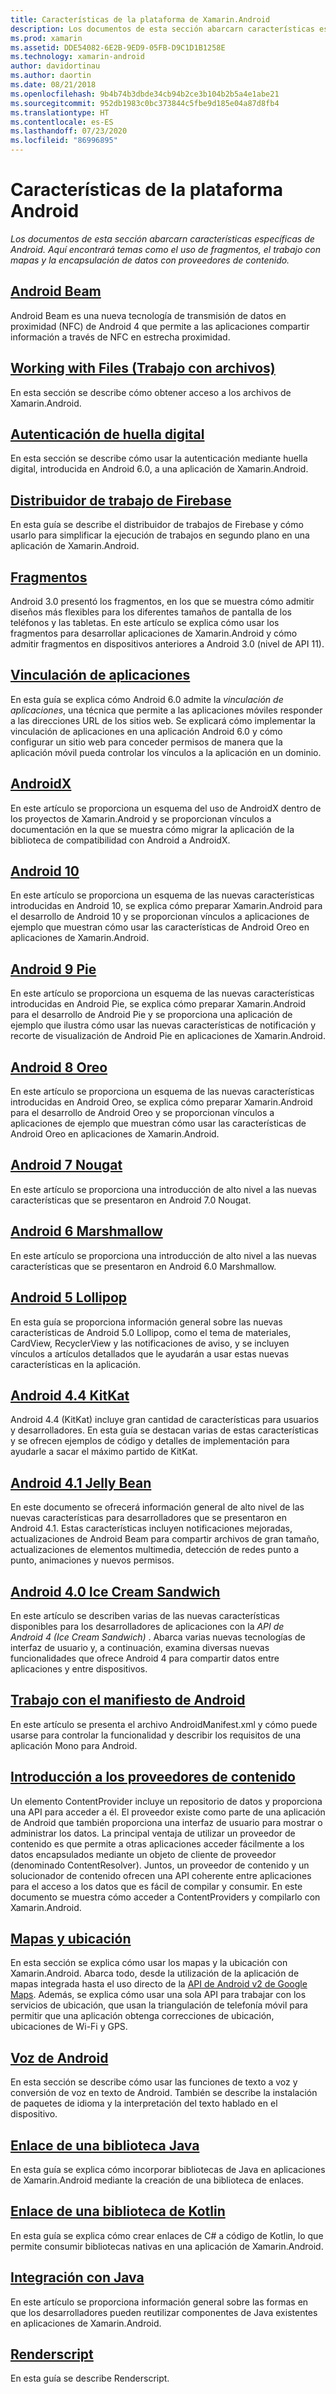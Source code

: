 ```yaml
---
title: Características de la plataforma de Xamarin.Android
description: Los documentos de esta sección abarcarn características específicas de Android. Aquí encontrará temas como el uso de fragmentos, el trabajo con mapas y la encapsulación de datos con proveedores de contenido.
ms.prod: xamarin
ms.assetid: DDE54082-6E2B-9ED9-05FB-D9C1D1B1258E
ms.technology: xamarin-android
author: davidortinau
ms.author: daortin
ms.date: 08/21/2018
ms.openlocfilehash: 9b4b74b3dbde34cb94b2ce3b104b2b5a4e1abe21
ms.sourcegitcommit: 952db1983c0bc373844c5fbe9d185e04a87d8fb4
ms.translationtype: HT
ms.contentlocale: es-ES
ms.lasthandoff: 07/23/2020
ms.locfileid: "86996895"
---
```

# <a name="xamarinandroid-platform-features"></a>Características de la plataforma Android

_Los documentos de esta sección abarcarn características específicas de Android. Aquí encontrará temas como el uso de fragmentos, el trabajo con mapas y la encapsulación de datos con proveedores de contenido._

## <a name="android-beam"></a>[Android Beam](~/android/platform/android-beam.md)

Android Beam es una nueva tecnología de transmisión de datos en proximidad (NFC) de Android 4 que permite a las aplicaciones compartir información a través de NFC en estrecha proximidad.

## <a name="working-with-files"></a>[Working with Files (Trabajo con archivos)](~/android/platform/files/index.md)

En esta sección se describe cómo obtener acceso a los archivos de Xamarin.Android.

## <a name="fingerprint-authentication"></a>[Autenticación de huella digital](~/android/platform/fingerprint-authentication/index.md)

En esta sección se describe cómo usar la autenticación mediante huella digital, introducida en Android 6.0, a una aplicación de Xamarin.Android.

## <a name="firebase-job-dispatcher"></a>[Distribuidor de trabajo de Firebase](~/android/platform/firebase-job-dispatcher.md)

En esta guía se describe el distribuidor de trabajos de Firebase y cómo usarlo para simplificar la ejecución de trabajos en segundo plano en una aplicación de Xamarin.Android.

## <a name="fragments"></a>[Fragmentos](~/android/platform/fragments/index.md)

Android 3.0 presentó los fragmentos, en los que se muestra cómo admitir diseños más flexibles para los diferentes tamaños de pantalla de los teléfonos y las tabletas. En este artículo se explica cómo usar los fragmentos para desarrollar aplicaciones de Xamarin.Android y cómo admitir fragmentos en dispositivos anteriores a Android 3.0 (nivel de API 11).

## <a name="app-linking"></a>[Vinculación de aplicaciones](~/android/platform/app-linking.md)

En esta guía se explica cómo Android 6.0 admite la _vinculación de aplicaciones_, una técnica que permite a las aplicaciones móviles responder a las direcciones URL de los sitios web. Se explicará cómo implementar la vinculación de aplicaciones en una aplicación Android 6.0 y cómo configurar un sitio web para conceder permisos de manera que la aplicación móvil pueda controlar los vínculos a la aplicación en un dominio.

## <a name="androidx"></a>[AndroidX](~/android/platform/androidx.md)

En este artículo se proporciona un esquema del uso de AndroidX dentro de los proyectos de Xamarin.Android y se proporcionan vínculos a documentación en la que se muestra cómo migrar la aplicación de la biblioteca de compatibilidad con Android a AndroidX.

## <a name="android-10"></a>[Android 10](~/android/platform/android-10.md)

En este artículo se proporciona un esquema de las nuevas características introducidas en Android 10, se explica cómo preparar Xamarin.Android para el desarrollo de Android 10 y se proporcionan vínculos a aplicaciones de ejemplo que muestran cómo usar las características de Android Oreo en aplicaciones de Xamarin.Android.

## <a name="android-9-pie"></a>[Android 9 Pie](~/android/platform/pie.md)

En este artículo se proporciona un esquema de las nuevas características introducidas en Android Pie, se explica cómo preparar Xamarin.Android para el desarrollo de Android Pie y se proporciona una aplicación de ejemplo que ilustra cómo usar las nuevas características de notificación y recorte de visualización de Android Pie en aplicaciones de Xamarin.Android.

## <a name="android-8-oreo"></a>[Android 8 Oreo](~/android/platform/oreo.md)

En este artículo se proporciona un esquema de las nuevas características introducidas en Android Oreo, se explica cómo preparar Xamarin.Android para el desarrollo de Android Oreo y se proporcionan vínculos a aplicaciones de ejemplo que muestran cómo usar las características de Android Oreo en aplicaciones de Xamarin.Android.

## <a name="android-7-nougat"></a>[Android 7 Nougat](~/android/platform/nougat.md)

En este artículo se proporciona una introducción de alto nivel a las nuevas características que se presentaron en Android 7.0 Nougat.

## <a name="android-6-marshmallow"></a>[Android 6 Marshmallow](~/android/platform/marshmallow.md)

En este artículo se proporciona una introducción de alto nivel a las nuevas características que se presentaron en Android 6.0 Marshmallow.

## <a name="android-5-lollipop"></a>[Android 5 Lollipop](~/android/platform/lollipop.md)

En esta guía se proporciona información general sobre las nuevas características de Android 5.0 Lollipop, como el tema de materiales, CardView, RecyclerView y las notificaciones de aviso, y se incluyen vínculos a artículos detallados que le ayudarán a usar estas nuevas características en la aplicación.

## <a name="android-44-kitkat"></a>[Android 4.4 KitKat](~/android/platform/kitkat.md)

Android 4.4 (KitKat) incluye gran cantidad de características para usuarios y desarrolladores. En esta guía se destacan varias de estas características y se ofrecen ejemplos de código y detalles de implementación para ayudarle a sacar el máximo partido de KitKat.

## <a name="android-41-jelly-bean"></a>[Android 4.1 Jelly Bean](~/android/platform/jelly-bean.md)

En este documento se ofrecerá información general de alto nivel de las nuevas características para desarrolladores que se presentaron en Android 4.1. Estas características incluyen notificaciones mejoradas, actualizaciones de Android Beam para compartir archivos de gran tamaño, actualizaciones de elementos multimedia, detección de redes punto a punto, animaciones y nuevos permisos.

## <a name="android-40-ice-cream-sandwich"></a>[Android 4.0 Ice Cream Sandwich](~/android/platform/ice-cream-sandwich.md)

En este artículo se describen varias de las nuevas características disponibles para los desarrolladores de aplicaciones con la *API de Android 4 (Ice Cream Sandwich)* .
Abarca varias nuevas tecnologías de interfaz de usuario y, a continuación, examina diversas nuevas funcionalidades que ofrece Android 4 para compartir datos entre aplicaciones y entre dispositivos.

## <a name="working-with-the-android-manifest"></a>[Trabajo con el manifiesto de Android](android-manifest.md)

En este artículo se presenta el archivo AndroidManifest.xml y cómo puede usarse para controlar la funcionalidad y describir los requisitos de una aplicación Mono para Android.

## <a name="introduction-to-content-providers"></a>[Introducción a los proveedores de contenido](~/android/platform/content-providers/index.md)

Un elemento ContentProvider incluye un repositorio de datos y proporciona una API para acceder a él. El proveedor existe como parte de una aplicación de Android que también proporciona una interfaz de usuario para mostrar o administrar los datos. La principal ventaja de utilizar un proveedor de contenido es que permite a otras aplicaciones acceder fácilmente a los datos encapsulados mediante un objeto de cliente de proveedor (denominado ContentResolver). Juntos, un proveedor de contenido y un solucionador de contenido ofrecen una API coherente entre aplicaciones para el acceso a los datos que es fácil de compilar y consumir. En este documento se muestra cómo acceder a ContentProviders y compilarlo con Xamarin.Android.

## <a name="maps-and-location"></a>[Mapas y ubicación](~/android/platform/maps-and-location/index.md)

En esta sección se explica cómo usar los mapas y la ubicación con Xamarin.Android. Abarca todo, desde la utilización de la aplicación de mapas integrada hasta el uso directo de la [API de Android v2 de Google Maps](https://developers.google.com/maps/documentation/android/). Además, se explica cómo usar una sola API para trabajar con los servicios de ubicación, que usan la triangulación de telefonía móvil para permitir que una aplicación obtenga correcciones de ubicación, ubicaciones de Wi-Fi y GPS.

## <a name="android-speech"></a>[Voz de Android](~/android/platform/speech.md)

En esta sección se describe cómo usar las funciones de texto a voz y conversión de voz en texto de Android. También se describe la instalación de paquetes de idioma y la interpretación del texto hablado en el dispositivo.

## <a name="binding-a-java-library"></a>[Enlace de una biblioteca Java](binding-java-library/index.md)

En esta guía se explica cómo incorporar bibliotecas de Java en aplicaciones de Xamarin.Android mediante la creación de una biblioteca de enlaces.

## <a name="bind-a-kotlin-library"></a>[Enlace de una biblioteca de Kotlin](binding-kotlin-library/index.md)

En esta guía se explica cómo crear enlaces de C# a código de Kotlin, lo que permite consumir bibliotecas nativas en una aplicación de Xamarin.Android.

## <a name="java-integration"></a>[Integración con Java](java-integration/index.md)

En este artículo se proporciona información general sobre las formas en que los desarrolladores pueden reutilizar componentes de Java existentes en aplicaciones de Xamarin.Android.

## <a name="renderscript"></a>[Renderscript](renderscript.md)

En esta guía se describe Renderscript.
